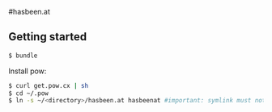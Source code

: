 #hasbeen.at

## Getting started

```bash
$ bundle
```

Install pow:

```bash
$ curl get.pow.cx | sh
$ cd ~/.pow
$ ln -s ~/<directory>/hasbeen.at hasbeenat #important: symlink must not contain dot
```


